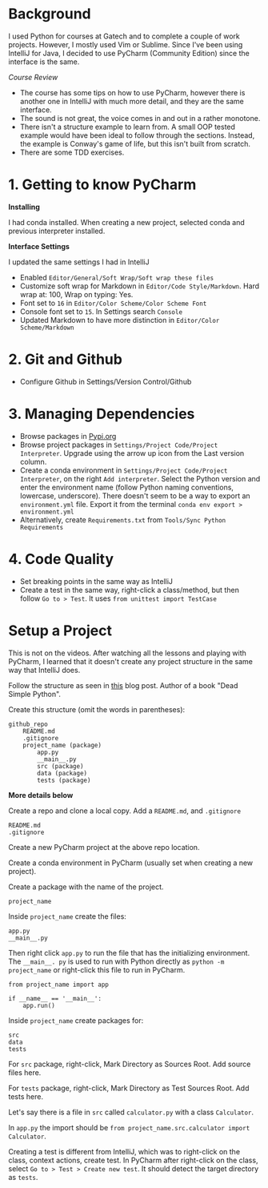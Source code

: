 # Background

I used Python for courses at Gatech and to complete a couple of work projects. However, I mostly
used Vim or Sublime. Since I've been using IntelliJ for Java, I decided to use PyCharm
(Community Edition) since the interface is the same.

*Course Review*

* The course has some tips on how to use PyCharm, however there is another one in IntelliJ with
  much more detail, and they are the same interface.
* The sound is not great, the voice comes in and out in a rather monotone.
* There isn't a structure example to learn from. A small OOP tested example would have been
  ideal to follow through the sections. Instead, the example is Conway's game of life, but this
  isn't built from scratch.
* There are some TDD exercises.

# 1. Getting to know PyCharm

**Installing**

I had conda installed. When creating a new project, selected conda and previous interpreter
installed.

**Interface Settings**

I updated the same settings I had in IntelliJ

* Enabled `Editor/General/Soft Wrap/Soft wrap these files`
* Customize soft wrap for Markdown in `Editor/Code Style/Markdown`. Hard wrap at: 100, Wrap on
  typing: Yes.
* Font set to `16` in `Editor/Color Scheme/Color Scheme Font`
* Console font set to `15`. In Settings search `Console`
* Updated Markdown to have more distinction in `Editor/Color Scheme/Markdown`

# 2. Git and Github

* Configure Github in Settings/Version Control/Github

# 3. Managing Dependencies

* Browse packages in [Pypi.org](https://pypi.org/)
* Browse project packages in `Settings/Project Code/Project Interpreter`. Upgrade using the arrow up
  icon from the Last version column.
* Create a conda environment in `Settings/Project Code/Project Interpreter`, on the right `Add
  interpreter`. Select the Python version and enter the environment name (follow Python naming
  conventions, lowercase, underscore). There doesn't seem to
  be a way to export an `environment.yml` file. Export it from the terminal `conda env export >
  environment.yml`
* Alternatively, create `Requirements.txt` from `Tools/Sync Python Requirements`

# 4. Code Quality

* Set breaking points in the same way as IntelliJ
* Create a test in the same way, right-click a class/method, but then follow `Go to > Test`. It uses
  `from unittest import TestCase`

# Setup a Project

This is not on the videos. After watching all the lessons and playing with PyCharm, I learned
that it doesn't create any project structure in the same way that IntelliJ does.

Follow the structure as seen in [this](https://dev.to/codemouse92/dead-simple-python-project-structure-and-imports-38c6) blog post. Author of a book "Dead Simple Python".

Create this structure (omit the words in parentheses):

    github_repo
        README.md
        .gitignore
        project_name (package)
            app.py
            __main__.py
            src (package)
            data (package)
            tests (package)

**More details below**

Create a repo and clone a local copy. Add a `README.md`, and `.gitignore`

    README.md
    .gitignore

Create a new PyCharm project at the above repo location.

Create a conda environment in PyCharm (usually set when creating a new project).

Create a package with the name of the project.

    project_name

Inside `project_name` create the files:

    app.py
    __main__.py

Then right click `app.py` to run the file that has the initializing environment. The `__main__.
py` is used to run with Python directly as `python -m project_name` or right-click this file to
run in PyCharm.

    from project_name import app
    
    if __name__ == '__main__':
        app.run()

Inside `project_name` create packages for:

    src
    data
    tests

For `src` package, right-click, Mark Directory as Sources Root. Add source files here.

For `tests` package, right-click, Mark Directory as Test Sources Root. Add tests here.

Let's say there is a file in `src` called `calculator.py` with a class `Calculator`.

In `app.py` the import should be `from project_name.src.calculator import Calculator`.

Creating a test is different from IntelliJ, which was to right-click on the class, context actions,
create test. In PyCharm after right-click on the class, select `Go to > Test > Create new test`.
It should detect the target directory as `tests`.  
